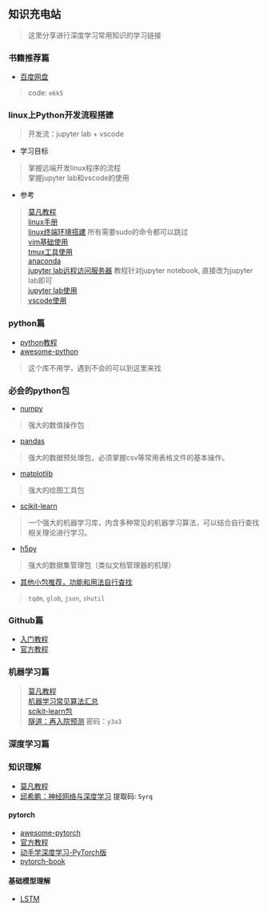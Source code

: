 ## 知识充电站
> 这里分享进行深度学习常用知识的学习链接

### 书籍推荐篇
- [百度网盘](https://pan.baidu.com/s/1h-3T5ISMnGvXmwRioslNWQ)
> code: `e6k5`

### linux上Python开发流程搭建
> 开发流：jupyter lab + vscode

- 学习目标
> 掌握远端开发linux程序的流程  
> 掌握jupyter lab和vscode的使用  

- 参考
> [莫凡教程](https://morvanzhou.github.io/tutorials/others/linux-basic/)  
> [linux手册](https://www.linuxcool.com/)  
> [linux终端环境搭建](https://www.cnblogs.com/EasonJim/p/7863099.html) 所有需要sudo的命令都可以跳过  
> [vim基础使用](https://www.runoob.com/linux/linux-vim.html)  
> [tmux工具使用](https://zhuanlan.zhihu.com/p/41094989)  
> [anaconda](https://zhuanlan.zhihu.com/p/32925500)  
> [jupyter lab远程访问服务器](https://blog.csdn.net/a819825294/article/details/55657496) 教程针对jupyter notebook, 直接改为jupyter lab即可  
> [jupyter lab使用](https://zhuanlan.zhihu.com/p/38612108)  
> [vscode使用](./vscode.md)  

### python篇
- [python教程](https://docs.python.org/zh-cn/3/tutorial/index.html)
- [awesome-python](https://github.com/jobbole/awesome-python-cn)
> 这个库不用学，遇到不会的可以到这里来找

### 必会的python包
- [numpy](https://www.numpy.org.cn/)
> 强大的数值操作包

- [pandas](https://www.pypandas.cn/docs/)
> 强大的数据预处理包，必须掌握csv等常用表格文件的基本操作。

- [matplotlib](https://www.matplotlib.org.cn/)
> 强大的绘图工具包

- [scikit-learn](https://sklearn.apachecn.org/)
> 一个强大的机器学习库，内含多种常见的机器学习算法，可以结合自行查找相关理论进行学习。

- [h5py](http://docs.h5py.org/en/latest/quick.html#quick)
> 强大的数据集管理包（类似文档管理器的机理）

- [其他小包推荐，功能和用法自行查找](http://www.google.com)
> `tqdm`, `glob`, `json`, `shutil`

### Github篇
- [入门教程](https://www.liaoxuefeng.com/wiki/896043488029600)
- [官方教程](https://help.github.com/cn)

### 机器学习篇
> [莫凡教程](https://morvanzhou.github.io/tutorials/machine-learning/sklearn/)  
> [机器学习常见算法汇总](https://www.cnblogs.com/maybe2030/p/4665816.html)  
> [scikit-learn包](https://sklearn.apachecn.org/)  
> [隧道：再入院预测](https://pan.baidu.com/s/1XwGj4B6hWKQHtV6gfjB7zQ) 密码：`y3a3`

### 深度学习篇

### 知识理解
- [莫凡教程](https://morvanzhou.github.io/tutorials/machine-learning/torch/)  
- [邱希鹏：神经网络与深度学习](https://pan.baidu.com/s/1Ui_smvv_aPXFVYhwMGKpPQ)  提取码: `5yrq`  

#### pytorch
- [awesome-pytorch](https://github.com/INTERMT/Awesome-PyTorch-Chinese)
- [官方教程](https://pytorch.org/tutorials/)
- [动手学深度学习-PyTorch版](https://github.com/ShusenTang/Dive-into-DL-PyTorch)
- [pytorch-book](https://github.com/chenyuntc/pytorch-book)

#### 基础模型理解
- [LSTM](https://blog.csdn.net/lyc_yongcai/article/details/73201446)